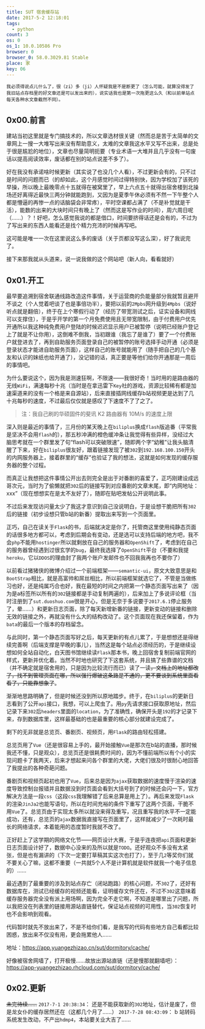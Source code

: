 ```yaml
---
title: SUT 宿舍缓存站
date: 2017-5-2 12:18:01
tags:
  - python
count: 3
os: 0
os_1: 10.0.10586 Pro
browser: 0
browser_0: 58.0.3029.81 Stable
place: 家
key: 06
---
```

    我必须得说点儿什么了，很（zi）多（ji）人怀疑我是不是断更了（怎么可能，就算没得发了我旧站点存档里的好文章还是可以发出来的），说实话我也是第一次拖更这么久（和以前单站点每天各种水文章截然不同）。
<!-- more -->
## 0x00.前言
建站当初这里就是专门搞技术的，所以文章选材很关键（然而总是苦于太简单的文章网上一搜一大堆写出来没有帮助意义，太难的文章我这水平又写不出来，总是处于很是尴尬的地位），文章也尽量简明扼要（专业术语一大堆并且几乎没有一句废话以提高阅读效率，废话都在别的站点说差不多了）。

好在我没有承诺啥时候更新（其实说了也没几个人看），不过更新会有的，只不过是时间的问题而已（的却如此，这个月感觉时间过得特别快，因为学校加了该死的早操，所以晚上最晚零点十五就得在被窝里了，早上六点五十就得出宿舍楼到北操场还好离得近最快三两分钟就能跑到，又因为是夏季午休必须有不然一下午整个人都是懵逼的再惨一点的话脑袋会非常疼），平时空课都占满了（不是补觉就是干活），能数的出来的大块时间只有晚上了（然而这是写作业的时间），周六周日呢（……）？！好吧，怎么感觉我说的都是借口，时间要挤得话还是会有的，不过为了写出来的东西人能看还是找个精力充沛的时候再写吧。

这可能是唯一一次在这里说这么多的废话（关于页都没写这么深），好了我说完了。

接下来那我就从头道来，说一说我做的这个网站吧（新人向，看看就好）

## 0x01.开工
最早要追溯到宿舍联通线路改造这件事情，关于运营商的负能量部分我就暂且避开不谈之（个人觉着吧谈了也是事倍功半），要把以前的`2Mpbs`网升级到`4Mpbs`（说好听点就是翻倍），终于在上个寒假行动了（经历了带宽测试之后，证实设备和网线可以支撑住），于是乎开学的第一个月免费使用且无带宽限制，由于付费用户优先开通所以我这种纯免费用户登陆的时候迟迟显示用户已被暂停（说明已经账户登记上了就是不让你用），这倒难不倒我，当初跟谁（我忘了是谁了）要了一个付费账户就登进去了，再到自助服务页面登录自己的被暂停的账号选择手动开通（必须是登录状态才能进自助服务页面），这样自己的账号就能用了（随手把自己的几个基友和认识的妹纸也给开通了），没记错的话，真正要是等他们给你开通那是一周后的事情吧。

为什么要说这个，因为我是测速狂啊，不限速——我很好奇！当时用的是路由器的无线`WiFi`，满速每秒十兆（当时是在拿迅雷下`Key`社的游戏，资源比较稀有都是加速渠道来的没有一个格是来自源站），后来直接插网线缓存b站视频更是达到了几十兆每秒的速度，不过最后仅仅就是感叹了下速度不了了之了。
> 注：我自己刷的华硕固件的斐讯 K2 路由器有 10M/s 的速度上限

深入则是最近的事情了，三月份的某天晚上在`biliplus`换成`flash`版追番（平常我是坚决不会用`flash`的），那五秒冲满的橙色缓冲条让我觉得有些异样，没经过大脑思考就在一个群里发了句“flash可以突破限速”，随即两个字“幼稚”让我头脑清醒了下来，好在`biliplus`很友好，跟着链接发现了被`302`到`192.168.100.150`开头的内网服务器上，接着群里的“缓存”也验证了我的想法，这就是如何发现的缓存服务器的整个过程。

而真正让我想把这件事情公开出去则完全是出于对番剧的喜爱了，正巧刚建设成远哥次元，当时为了偷懒就把`302`后的链接写到对应番剧的文章末尾，即“内网地址：xxx”（现在想想实在是太不友好了），随即在贴吧发帖公开说明此事。

不过后来发现访问量太少了我这才意识到自己没说明白，于是设想干脆把所有`302`后的链接（初步设想只管b站的新番）提取出来写到一个页面里。

正巧，自己在读关于`Flask`的书，后端就决定是你了，托管商这里使用纯静态页面的话很多地方都可以，考虑到后期会有变动，还是选可以支持后端的地方吧，我不会`php`不能用`hostinger`所以就剩放在自己的服务器和`OpenShift`了，考虑到在自己的服务器曾经遇到过很玄学的`bug`，最终我选择了`OpenShift`平台（不要和我提`heroku`，它以`DDOS`的理由封了我两个账户发邮件也不回我我再也不要你了）

以前看过猪猪侠的微博介绍过一个前端框架——`semantic-ui`，原文大致意思是和`BootStrap`相比，就是高富帅和屌丝相比，所以前端框架就选它了，不管是当做练习也好，还是纯属巧合也好，我在最短的时间之内把第一个静态页面写出来了（因为是a标签所以所有的`302`链接都是手动复制两遍的），后来加上了多说评论框（当时注册到了`sut.duoshuo.com`很是开心，但是无奈于多说要于`2017.6.1`停止服务了，晕……）和更新日志页面，除了每天新增新番的链接，更新变动的链接和删除无效的链接之外，再就没有什么大的结构改动了。这个页面现在我还保留着，作为`bata`的最后一个版本的存档留念。

与此同时，第一个静态页面写好之后，每天更新的有点儿累了，于是想想还是得继续完善啊（后端支撑是早晚的事儿），当然这是每个站点必须经历的，于是继续设想如何全站自动化，白天图书馆继续读`Flask`那本书，晚上回宿舍复制前端官网的样式，更新并优化着。当然不时地也研究了下这套系统，并且搞了些靠谱的文档（并不确定就是宿舍用的，只是因为比较流行而已）读了一读~~，文档上的地址都改了，找不到管理页面在哪，所以强行爆破这条路是不通的，更不要谈到系统里面看看了，只能靠想象了~~。

渐渐地思路明确了，但是时候还没到所以原地踏步。终于，在`biliplus`的更新日志看到了公开`api`接口，我想，可以上爬虫了。用`py`先请求接口获取原地址，然后记录下来`302`后`headers`里面的`location`，为了准确性，确保开头是`192`的才记录下来，存到数据库里，这样最基础的也是最重要的核心部分就建设完成了。

剩下的无非就是总览页、番剧页、视频页，用`Flask`的路由轻松搭建。

总览页用了`Vue`（还是很容易上手的，最开始接触`Vue`是那次在b站的直播，那时候我还不懂，只是观众），总览页还是很耗费时间的，因为不懂前端所以有个小的实现问题卡了我两天，后来才想起来问各个群里的大佬，大佬们很及时很耐心地回答了我提出的各种奇葩问题。

番剧页和视频页起初也用了`Vue`，后来总是因为`ajax`获取数据的速度慢于渲染的速度导致控制台报错并且数据没到时页面会看到大括号到了的时候还会闪一下，官方解决方法是一段`css`（这段`css`我理解错了后来总算是用上了）。再后来发现`Flask`的渲染`JinJa2`也能写语句，所以在时间充裕的条件下重写了这两个页面，干脆不用`Vue`了。总览页由于实现太多所以就没来得及重写，况且重写我的水平不一定能成功，还有，总览页的`ajax`数据我直接写在页面里了，这样就减少了一次耗时最长的网络请求，本着能用的态度暂时我就不改了。

正好赶上了这学期的网络文化节——网页设计大赛，于是乎连夜把`api`页面和更新日志页面设计好了，数据中心没来的及所以就是`TODO`。还好观众不多没有太紧张，但是也有漏讲的（下次一定要打草稿其实这次也打了），至于几`2`等奖你们就不要关心了嘛，这都不重要（一共就5个人不是计算机就是软件就我一个电子信息的）……

最近遇到了最重要的涉及到站点存亡（闭站跑路）的核心问题，不`302`了，还好有数据库在，测试已经缓存的视频还能看，证明缓存文件还在，不过不`302`这意味着缓存服务器完全没有派上用场啊，因为完全不走它啊，不知道是哪里出了问题，所以我把没在列表里的链接用源站直链替代，保证站点视频的可用性，当`302`恢复时也不会影响到观看。

代码暂时就先不放出来了，不是不给你们看，是我写的代码有些地方自己看都比较困惑，放出来不仅没有用，更会拖累他人……

地址：https://app.yuangezhizao.cn/sut/dormitory/cache/

好像被宿舍网墙了，打开极慢……故放出源站直链（还是慢那就翻墙吧）：https://app-yuangezhizao.rhcloud.com/sut/dormitory/cache/

## 0x02.更新
~~未完待续……~~
`2017-7-1 20:38:34`：
还是不能获取新的`302`地址，估计是废了，但是龙女仆的缓存居然还在（这都几个月了……）
`2017-7-28 08:43:09`：
b 站转码系统发生改动，不产出`hdmp4`，本站要关业大吉了……
